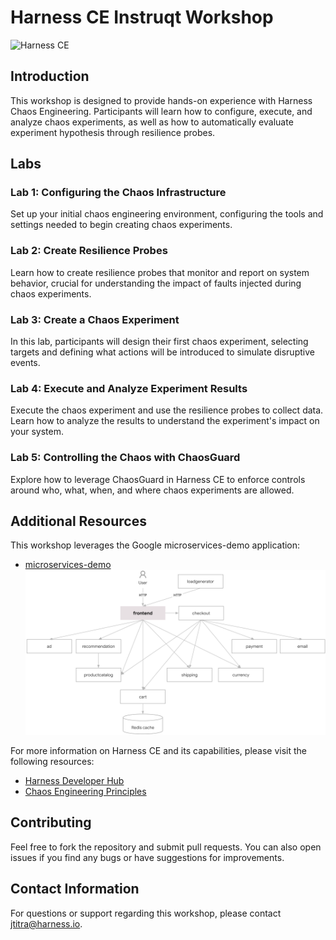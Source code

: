 # Harness CE Instruqt Workshop

![Harness CE](https://developer.harness.io/img/ce.svg)

## Introduction

This workshop is designed to provide hands-on experience with Harness Chaos Engineering. Participants will learn how to configure, execute, and analyze chaos experiments, as well as how to automatically evaluate experiment hypothesis through resilience probes.

## Labs

### Lab 1: Configuring the Chaos Infrastructure
Set up your initial chaos engineering environment, configuring the tools and settings needed to begin creating chaos experiments.

### Lab 2: Create Resilience Probes
Learn how to create resilience probes that monitor and report on system behavior, crucial for understanding the impact of faults injected during chaos experiments.

### Lab 3: Create a Chaos Experiment
In this lab, participants will design their first chaos experiment, selecting targets and defining what actions will be introduced to simulate disruptive events.

### Lab 4: Execute and Analyze Experiment Results
Execute the chaos experiment and use the resilience probes to collect data. Learn how to analyze the results to understand the experiment's impact on your system.

### Lab 5: Controlling the Chaos with ChaosGuard
Explore how to leverage ChaosGuard in Harness CE to enforce controls around who, what, when, and where chaos experiments are allowed.

## Additional Resources
This workshop leverages the Google microservices-demo application:
- [microservices-demo](https://github.com/GoogleCloudPlatform/microservices-demo)
![Google Demo App](https://raw.githubusercontent.com/GoogleCloudPlatform/microservices-demo/main/docs/img/architecture-diagram.png)

For more information on Harness CE and its capabilities, please visit the following resources:
- [Harness Developer Hub](https://developer.harness.io/docs/chaos-engineering)
- [Chaos Engineering Principles](https://principlesofchaos.org/)

## Contributing
Feel free to fork the repository and submit pull requests. You can also open issues if you find any bugs or have suggestions for improvements.

## Contact Information
For questions or support regarding this workshop, please contact [jtitra@harness.io](mailto:jtitra@harness.io).

